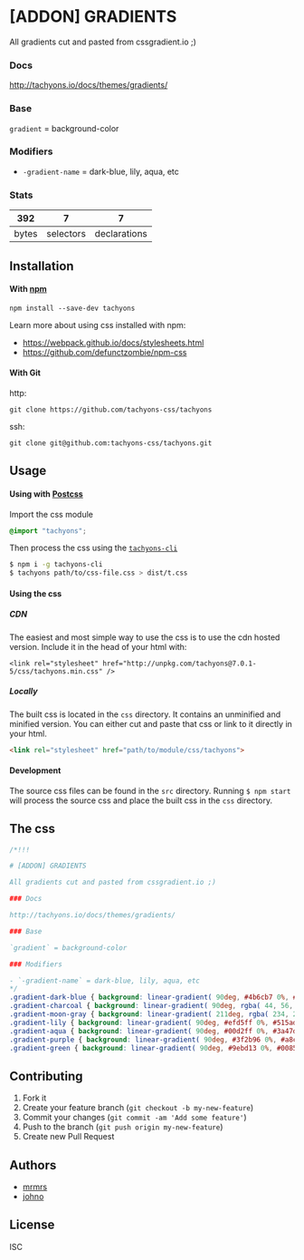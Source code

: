 

# [ADDON] GRADIENTS

All gradients cut and pasted from cssgradient.io ;)

### Docs

http://tachyons.io/docs/themes/gradients/

### Base

`gradient` = background-color

### Modifiers

- `-gradient-name` = dark-blue, lily, aqua, etc


### Stats

392 | 7 | 7
---|---|---
bytes | selectors | declarations

## Installation

#### With [npm](https://npmjs.com)

```
npm install --save-dev tachyons
```

Learn more about using css installed with npm:
* https://webpack.github.io/docs/stylesheets.html
* https://github.com/defunctzombie/npm-css

#### With Git

http:
```
git clone https://github.com/tachyons-css/tachyons
```

ssh:
```
git clone git@github.com:tachyons-css/tachyons.git
```

## Usage

#### Using with [Postcss](https://github.com/postcss/postcss)

Import the css module

```css
@import "tachyons";
```

Then process the css using the [`tachyons-cli`](https://github.com/tachyons-css/tachyons-cli)

```sh
$ npm i -g tachyons-cli
$ tachyons path/to/css-file.css > dist/t.css
```

#### Using the css

##### CDN
The easiest and most simple way to use the css is to use the cdn hosted version. Include it in the head of your html with:

```
<link rel="stylesheet" href="http://unpkg.com/tachyons@7.0.1-5/css/tachyons.min.css" />
```

##### Locally
The built css is located in the `css` directory. It contains an unminified and minified version.
You can either cut and paste that css or link to it directly in your html.

```html
<link rel="stylesheet" href="path/to/module/css/tachyons">
```

#### Development

The source css files can be found in the `src` directory.
Running `$ npm start` will process the source css and place the built css in the `css` directory.

## The css

```css
/*!!!

# [ADDON] GRADIENTS

All gradients cut and pasted from cssgradient.io ;)

### Docs

http://tachyons.io/docs/themes/gradients/

### Base

`gradient` = background-color

### Modifiers

- `-gradient-name` = dark-blue, lily, aqua, etc
*/
.gradient-dark-blue { background: linear-gradient( 90deg, #4b6cb7 0%, #182848 100% ); }
.gradient-charcoal { background: linear-gradient( 90deg, rgba( 44, 56, 68, 1 ) 0%, rgba( 23, 32, 42, 1 ) 100% ); }
.gradient-moon-gray { background: linear-gradient( 211deg, rgba( 234, 236, 238, 1 ) 0%, rgba( 234, 236, 238, 1 ) 100% ); }
.gradient-lily { background: linear-gradient( 90deg, #efd5ff 0%, #515ada 100% ); }
.gradient-aqua { background: linear-gradient( 90deg, #00d2ff 0%, #3a47d5 100% ); }
.gradient-purple { background: linear-gradient( 90deg, #3f2b96 0%, #a8c0ff 100% ); }
.gradient-green { background: linear-gradient( 90deg, #9ebd13 0%, #008552 100% ); }
```

## Contributing

1. Fork it
2. Create your feature branch (`git checkout -b my-new-feature`)
3. Commit your changes (`git commit -am 'Add some feature'`)
4. Push to the branch (`git push origin my-new-feature`)
5. Create new Pull Request

## Authors

* [mrmrs](http://mrmrs.io)
* [johno](http://johnotander.com)

## License

ISC

